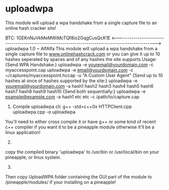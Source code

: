 # uploadwpa
This module will upload a wpa handshake from a single capture file to an online hash cracker site!

BTC: 1GEKnNuVkMeMWiMcTQf8io2GqgCusQcK1E
<------------------------------------------------------------------------------------------------->
uploadwpa 1.0 ~ AlfAlfa
This module will upload a wpa handshake from a single capture file to www.onlinehashcrack.com
or you can give it up to 10 hashes seperated by spaces and of any hashes the site supports
Usage:
{Send WPA Handshake:}
uploadwpa -e youremail@yourdomain.com -c myaccesspoint.cap
uploadwpa -e email@yourdomain.com -c ~/captures/myaccesspoint.hccap -u "A Custom User Agent"
{Send up to 10 hashes at once of hashes supported by the site:}
uploadwpa -e youremail@yourdomain.com -a hash1 hash2 hash3 hash4 hash5 hash6 hash7 hash8 hash9 hash10
{Send both sequentially:}
uploadwpa -e example@example.com -a hash1 etc etc -c /path/to/capture.cap

1. Compile uploadwpa cli:
g++ -std=c++0x HTTPClient.cpp uploadwpa.cpp -o uploadwpa

You'll need to either cross compile it or have g++ or some kind of recent c++ compiler if you want it to be a pineapple module otherwise it'll be a linux application!

2.
copy the compiled binary 'uploadwpa' to /usr/bin or /usr/local/bin on your pineapple, or linux system.

3.
Then copy UploadWPA folder containing the GUI part of the module to /pineapple/modules/ if your installing on a pineapple!
